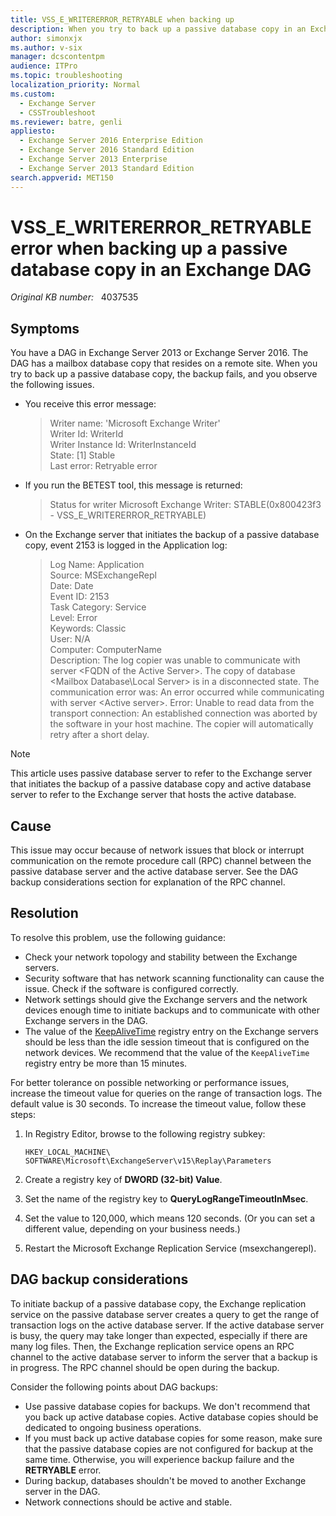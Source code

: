 ```yaml
---
title: VSS_E_WRITERERROR_RETRYABLE when backing up
description: When you try to back up a passive database copy in an Exchange DAG, you receive the VSS_E_WRITERERROR_RETRYABLE error message. Provides a resolution.
author: simonxjx
ms.author: v-six
manager: dcscontentpm
audience: ITPro
ms.topic: troubleshooting
localization_priority: Normal
ms.custom: 
  - Exchange Server
  - CSSTroubleshoot
ms.reviewer: batre, genli
appliesto: 
  - Exchange Server 2016 Enterprise Edition
  - Exchange Server 2016 Standard Edition
  - Exchange Server 2013 Enterprise
  - Exchange Server 2013 Standard Edition
search.appverid: MET150
---
```

# VSS_E_WRITERERROR_RETRYABLE error when backing up a passive database copy in an Exchange DAG

_Original KB number:_ &nbsp; 4037535

## Symptoms

You have a DAG in Exchange Server 2013 or Exchange Server 2016. The DAG has a mailbox database copy that resides on a remote site. When you try to back up a passive database copy, the backup fails, and you observe the following issues.

- You receive this error message:

    > Writer name: 'Microsoft Exchange Writer'  
Writer Id: WriterId  
Writer Instance Id: WriterInstanceId  
State: [1] Stable  
Last error: Retryable error

- If you run the BETEST tool, this message is returned:

    > Status for writer Microsoft Exchange Writer: STABLE(0x800423f3 - VSS_E_WRITERERROR_RETRYABLE)

- On the Exchange server that initiates the backup of a passive database copy, event 2153 is logged in the Application log:

    > Log Name: Application  
Source: MSExchangeRepl  
Date: Date  
Event ID: 2153  
Task Category: Service  
Level: Error  
Keywords: Classic  
User: N/A  
Computer: ComputerName  
Description: The log copier was unable to communicate with server \<FQDN of the Active Server>. The copy of database \<Mailbox Database\Local Server> is in a disconnected state. The communication error was: An error occurred while communicating with server \<Active server>. Error: Unable to read data from the transport connection: An established connection was aborted by the software in your host machine. The copier will automatically retry after a short delay.

> [!NOTE]
> This article uses passive database server to refer to the Exchange server that initiates the backup of a passive database copy and active database server to refer to the Exchange server that hosts the active database.

## Cause

This issue may occur because of network issues that block or interrupt communication on the remote procedure call (RPC) channel between the passive database server and the active database server. See the DAG backup considerations section for explanation of the RPC channel.

## Resolution

To resolve this problem, use the following guidance:

- Check your network topology and stability between the Exchange servers.
- Security software that has network scanning functionality can cause the issue. Check if the software is configured correctly.
- Network settings should give the Exchange servers and the network devices enough time to initiate backups and to communicate with other Exchange servers in the DAG.
- The value of the [KeepAliveTime](/previous-versions/windows/it-pro/windows-2000-server/cc957549(v=technet.10)) registry entry on the Exchange servers should be less than the idle session timeout that is configured on the network devices. We recommend that the value of the `KeepAliveTime` registry entry be more than 15 minutes.

For better tolerance on possible networking or performance issues, increase the timeout value for queries on the range of transaction logs. The default value is 30 seconds. To increase the timeout value, follow these steps:

1. In Registry Editor, browse to the following registry subkey:

    `HKEY_LOCAL_MACHINE\ SOFTWARE\Microsoft\ExchangeServer\v15\Replay\Parameters`

2. Create a registry key of **DWORD (32-bit) Value**.
3. Set the name of the registry key to **QueryLogRangeTimeoutInMsec**.
4. Set the value to 120,000, which means 120 seconds. (Or you can set a different value, depending on your business needs.)
5. Restart the Microsoft Exchange Replication Service (msexchangerepl).

## DAG backup considerations

To initiate backup of a passive database copy, the Exchange replication service on the passive database server creates a query to get the range of transaction logs on the active database server. If the active database server is busy, the query may take longer than expected, especially if there are many log files. Then, the Exchange replication service opens an RPC channel to the active database server to inform the server that a backup is in progress. The RPC channel should be open during the backup.

Consider the following points about DAG backups:

- Use passive database copies for backups. We don't recommend that you back up active database copies. Active database copies should be dedicated to ongoing business operations.
- If you must back up active database copies for some reason, make sure that the passive database copies are not configured for backup at the same time. Otherwise, you will experience backup failure and the **RETRYABLE** error.
- During backup, databases shouldn't be moved to another Exchange server in the DAG.
- Network connections should be active and stable.

